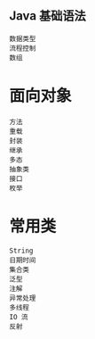 
## Java 基础语法
    数据类型
    流程控制
    数组
# 面向对象
    方法
    重载
    封装
    继承
    多态
    抽象类
    接口
    枚举
# 常用类
    String
    日期时间
    集合类
    泛型
    注解
    异常处理
    多线程
    IO 流
    反射